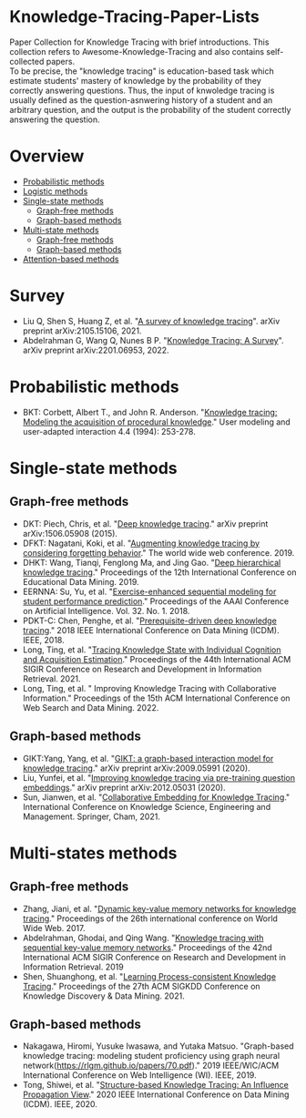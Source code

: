 # Knowledge-Tracing-Paper-Lists   
Paper Collection for Knowledge Tracing with brief introductions. This collection refers to Awesome-Knowledge-Tracing and also contains self-collected papers.  
To be precise, the "knowledge tracing" is education-based task which estimate students' mastery of knowledge by the probability of they correctly answering questions. Thus, the input of knwoledge tracing is usually defined as the question-asnwering history of a student and an arbitrary question, and the output is the probability of the student correctly answering the question.

# Overview
* [Probabilistic methods](https://github.com/ApexEDM/knowledge-tracing-papers/#Probabilistic-method)
* [Logistic methods](https://github.com/ApexEDM/knowledge-tracing-papers/#Logistic-method)
* [Single-state methods](https://github.com/ApexEDM/knowledge-tracing-papers/#single-state)
  * [Graph-free methods](https://github.com/ApexEDM/knowledge-tracing-papers#single-graph-free)
  * [Graph-based methods](https://github.com/ApexEDM/knowledge-tracing-papers#single-graph-based)
* [Multi-state methods](https://github.com/ApexEDM/knowledge-tracing-papers/#multi-state)
  * [Graph-free methods](https://github.com/ApexEDM/knowledge-tracing-papers#multi-graph-free)
  * [Graph-based methods](https://github.com/ApexEDM/knowledge-tracing-papers#multi-graph-based)
* [Attention-based methods](https://github.com/ApexEDM/knowledge-tracing-papers/#attention)

# Survey
* Liu Q, Shen S, Huang Z, et al. "[A survey of knowledge tracing](https://arxiv.org/pdf/2105.15106.pdf)". arXiv preprint arXiv:2105.15106, 2021.
* Abdelrahman G, Wang Q, Nunes B P. "[Knowledge Tracing: A Survey](https://arxiv.org/pdf/2201.06953.pdf)". arXiv preprint arXiv:2201.06953, 2022.

# Probabilistic methods
* BKT: Corbett, Albert T., and John R. Anderson. "[Knowledge tracing: Modeling the acquisition of procedural knowledge](https://perso.liris.cnrs.fr/pierre-antoine.champin/2014/m2iade-ia2/slides/_static/893CorbettAnderson1995.pdf)." User modeling and user-adapted interaction 4.4 (1994): 253-278.

# Single-state methods
## Graph-free methods
* DKT: Piech, Chris, et al. "[Deep knowledge tracing](https://arxiv.org/pdf/1506.05908.pdf)." arXiv preprint arXiv:1506.05908 (2015).
* DFKT: Nagatani, Koki, et al. "[Augmenting knowledge tracing by considering forgetting behavior](https://dl.acm.org/doi/abs/10.1145/3308558.3313565)." The world wide web conference. 2019.
* DHKT: Wang, Tianqi, Fenglong Ma, and Jing Gao. "[Deep hierarchical knowledge tracing](https://par.nsf.gov/servlets/purl/10157350)." Proceedings of the 12th International Conference on Educational Data Mining. 2019.
* EERNNA: Su, Yu, et al. "[Exercise-enhanced sequential modeling for student performance prediction](https://ojs.aaai.org/index.php/AAAI/article/download/11864/11723)." Proceedings of the AAAI Conference on Artificial Intelligence. Vol. 32. No. 1. 2018.
* PDKT-C: Chen, Penghe, et al. "[Prerequisite-driven deep knowledge tracing](https://aic-fe.bnu.edu.cn/docs/20190108101850881476.pdf)." 2018 IEEE International Conference on Data Mining (ICDM). IEEE, 2018.
* Long, Ting, et al. "[Tracing Knowledge State with Individual Cognition and Acquisition Estimation](https://wnzhang.net/papers/2021-sigir-iekt.pdf)." Proceedings of the 44th International ACM SIGIR Conference on Research and Development in Information Retrieval. 2021.
* Long, Ting, et al. " Improving Knowledge Tracing with Collaborative Information." Proceedings of the 15th ACM International Conference on Web Search and Data Mining. 2022.

## Graph-based methods
* GIKT:Yang, Yang, et al. "[GIKT: a graph-based interaction model for knowledge tracing](https://arxiv.org/pdf/2009.05991.pdf)." arXiv preprint arXiv:2009.05991 (2020).
* Liu, Yunfei, et al. "[Improving knowledge tracing via pre-training question embeddings](https://arxiv.org/pdf/2012.05031.pdf)." arXiv preprint arXiv:2012.05031 (2020).
* Sun, Jianwen, et al. "[Collaborative Embedding for Knowledge Tracing](https://link.springer.com/chapter/10.1007/978-3-030-82147-0_27)." International Conference on Knowledge Science, Engineering and Management. Springer, Cham, 2021.

# Multi-states methods
## Graph-free methods
* Zhang, Jiani, et al. "[Dynamic key-value memory networks for knowledge tracing](https://arxiv.org/pdf/1611.08108.pdf)." Proceedings of the 26th international conference on World Wide Web. 2017.
* Abdelrahman, Ghodai, and Qing Wang. "[Knowledge tracing with sequential key-value memory networks](https://arxiv.org/pdf/1910.13197.pdf)." Proceedings of the 42nd International ACM SIGIR Conference on Research and Development in Information Retrieval. 2019
* Shen, Shuanghong, et al. "[Learning Process-consistent Knowledge Tracing](http://staff.ustc.edu.cn/~huangzhy/files/papers/ShuanghongShen-KDD2021.pdf)." Proceedings of the 27th ACM SIGKDD Conference on Knowledge Discovery & Data Mining. 2021.

## Graph-based methods
* Nakagawa, Hiromi, Yusuke Iwasawa, and Yutaka Matsuo. "Graph-based knowledge tracing: modeling student proficiency using graph neural network(https://rlgm.github.io/papers/70.pdf)." 2019 IEEE/WIC/ACM International Conference on Web Intelligence (WI). IEEE, 2019.
* Tong, Shiwei, et al. "[Structure-based Knowledge Tracing: An Influence Propagation View](http://staff.ustc.edu.cn/~huangzhy/files/papers/ShiweiTong-ICDM2020.pdf)." 2020 IEEE International Conference on Data Mining (ICDM). IEEE, 2020.


